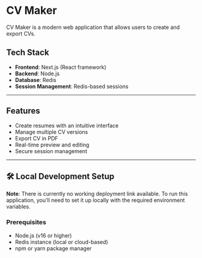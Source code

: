 # CV Maker

CV Maker is a modern web application that allows users to create and export CVs. 


## Tech Stack

- **Frontend**: Next.js (React framework)  
- **Backend**: Node.js  
- **Database**: Redis  
- **Session Management**: Redis-based sessions  

---

## Features

- Create resumes with an intuitive interface  
- Manage multiple CV versions  
- Export CV in PDF  
- Real-time preview and editing  
- Secure session management    

---

## 🛠️ Local Development Setup

**Note**: There is currently no working deployment link available. To run this application, you'll need to set it up locally with the required environment variables.

### Prerequisites

- Node.js (v16 or higher)  
- Redis instance (local or cloud-based)  
- npm or yarn package manager  

